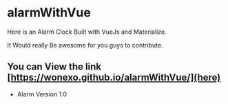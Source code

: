 # alarmWithVue

Here is an Alarm Clock Built with VueJs and Materialize.

It Would really Be awesome for you guys to contribute.

## You can View the link [https://wonexo.github.io/alarmWithVue/](here)

* Alarm Version 1.0
